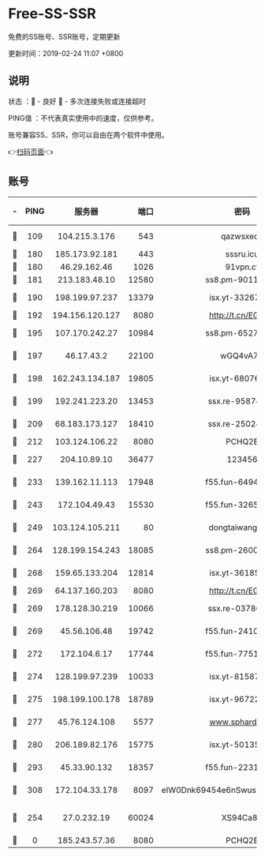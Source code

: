 # Free-SS-SSR

免费的SS账号、SSR账号，定期更新

更新时间：2019-02-24 11:07 +0800

## 说明

状态     ：🙂 - 良好 🙁 - 多次连接失败或连接超时

PING值   ：不代表真实使用中的速度，仅供参考。

账号兼容SS、SSR，你可以自由在两个软件中使用。

👉[扫码页面](https://liesauer.github.io/free-ss-ssr.github.io/)👈

## 账号

|-|PING|服务器|端口|密码|加密方式|区域|
|:----:|:----:|:-----:|-----:|:----:|:----:|:----:|
|🙂|109|104.215.3.176|543|qazwsxedc|aes-256-gcm|JP|
|🙂|180|185.173.92.181|443|sssru.icu|rc4-md5|RU|
|🙂|180|46.29.162.46|1026|91vpn.cf|rc4-md5|RU|
|🙂|181|213.183.48.10|12580|ss8.pm-90110063|rc4-md5|RU|
|🙂|190|198.199.97.237|13379|isx.yt-33267652|aes-256-cfb|US|
|🙂|192|194.156.120.127|8080|http://t.cn/EGJIyrl|rc4-md5|RU|
|🙂|195|107.170.242.27|10984|ss8.pm-65278892|aes-256-cfb|US|
|🙂|197|46.17.43.2|22100|wGQ4vA7D|aes-256-gcm|RU|
|🙂|198|162.243.134.187|19805|isx.yt-68076091|aes-256-cfb|US|
|🙂|199|192.241.223.20|13453|ssx.re-95874126|aes-256-cfb|US|
|🙂|209|68.183.173.127|18410|ssx.re-25024639|aes-256-cfb|US|
|🙂|212|103.124.106.22|8080|PCHQ2E|rc4-md5|US|
|🙂|227|204.10.89.10|36477|123456|aes-256-cfb|US|
|🙂|233|139.162.11.113|17948|f55.fun-64941452|aes-256-cfb|SG|
|🙂|243|172.104.49.43|15530|f55.fun-32654062|aes-256-cfb|SG|
|🙂|249|103.124.105.211|80|dongtaiwang.com|aes-256-cfb|US|
|🙂|264|128.199.154.243|18085|ss8.pm-26006115|aes-256-cfb|SG|
|🙂|268|159.65.133.204|12814|isx.yt-36185049|aes-256-cfb|SG|
|🙂|269|64.137.160.203|8080|http://t.cn/EGJIyrl|rc4-md5|CA|
|🙂|269|178.128.30.219|10066|ssx.re-03786233|aes-256-cfb|SG|
|🙂|269|45.56.106.48|19742|f55.fun-24105973|aes-256-cfb|US|
|🙂|272|172.104.6.17|17744|f55.fun-77515486|aes-256-cfb|US|
|🙂|274|128.199.97.239|10033|isx.yt-81587918|aes-256-cfb|SG|
|🙂|275|198.199.100.178|18789|isx.yt-96722756|aes-256-cfb|US|
|🙂|277|45.76.124.108|5577|www.sphard.com|aes-256-cfb|AU|
|🙂|280|206.189.82.176|15775|isx.yt-50135152|aes-256-cfb|SG|
|🙂|293|45.33.90.132|18357|f55.fun-22315113|aes-256-cfb|US|
|🙂|308|172.104.33.178|8097|eIW0Dnk69454e6nSwuspv9DmS201tQ0D|aes-256-cfb|SG|
|🙁|254|27.0.232.19|60024|XS94Ca8K|xchacha20-ietf-poly1305|HK|
|🙁|0|185.243.57.36|8080|PCHQ2E|rc4-md5|US|
